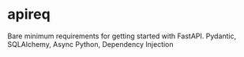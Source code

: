 # apireq
Bare minimum requirements for getting started with FastAPI. Pydantic, SQLAlchemy, Async Python, Dependency Injection
